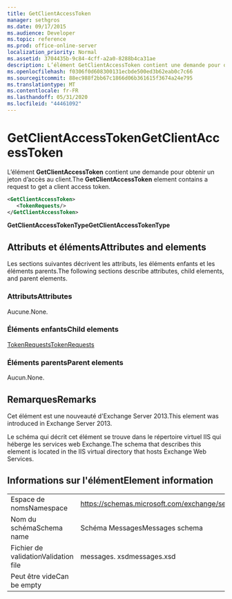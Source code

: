 ```yaml
---
title: GetClientAccessToken
manager: sethgros
ms.date: 09/17/2015
ms.audience: Developer
ms.topic: reference
ms.prod: office-online-server
localization_priority: Normal
ms.assetid: 3704435b-9c84-4cff-a2a0-8288b4ca31ae
description: L’élément GetClientAccessToken contient une demande pour obtenir un jeton d’accès au client.
ms.openlocfilehash: f0306f0d608300131ecbde500ed3b62eab0c7c66
ms.sourcegitcommit: 88ec988f2bb67c1866d06b361615f3674a24e795
ms.translationtype: MT
ms.contentlocale: fr-FR
ms.lasthandoff: 05/31/2020
ms.locfileid: "44461092"
---
```

# <a name="getclientaccesstoken"></a><span data-ttu-id="16bad-103">GetClientAccessToken</span><span class="sxs-lookup"><span data-stu-id="16bad-103">GetClientAccessToken</span></span>

<span data-ttu-id="16bad-104">L’élément **GetClientAccessToken** contient une demande pour obtenir un jeton d’accès au client.</span><span class="sxs-lookup"><span data-stu-id="16bad-104">The **GetClientAccessToken** element contains a request to get a client access token.</span></span> 
  
```XML
<GetClientAccessToken>
   <TokenRequests/>
</GetClientAccessToken>
```

 <span data-ttu-id="16bad-105">**GetClientAccessTokenType**</span><span class="sxs-lookup"><span data-stu-id="16bad-105">**GetClientAccessTokenType**</span></span>
## <a name="attributes-and-elements"></a><span data-ttu-id="16bad-106">Attributs et éléments</span><span class="sxs-lookup"><span data-stu-id="16bad-106">Attributes and elements</span></span>

<span data-ttu-id="16bad-107">Les sections suivantes décrivent les attributs, les éléments enfants et les éléments parents.</span><span class="sxs-lookup"><span data-stu-id="16bad-107">The following sections describe attributes, child elements, and parent elements.</span></span>
  
### <a name="attributes"></a><span data-ttu-id="16bad-108">Attributs</span><span class="sxs-lookup"><span data-stu-id="16bad-108">Attributes</span></span>

<span data-ttu-id="16bad-109">Aucune.</span><span class="sxs-lookup"><span data-stu-id="16bad-109">None.</span></span>
  
### <a name="child-elements"></a><span data-ttu-id="16bad-110">Éléments enfants</span><span class="sxs-lookup"><span data-stu-id="16bad-110">Child elements</span></span>

[<span data-ttu-id="16bad-111">TokenRequests</span><span class="sxs-lookup"><span data-stu-id="16bad-111">TokenRequests</span></span>](tokenrequests.md)
  
### <a name="parent-elements"></a><span data-ttu-id="16bad-112">Éléments parents</span><span class="sxs-lookup"><span data-stu-id="16bad-112">Parent elements</span></span>

<span data-ttu-id="16bad-113">Aucun.</span><span class="sxs-lookup"><span data-stu-id="16bad-113">None.</span></span>
  
## <a name="remarks"></a><span data-ttu-id="16bad-114">Remarques</span><span class="sxs-lookup"><span data-stu-id="16bad-114">Remarks</span></span>

<span data-ttu-id="16bad-115">Cet élément est une nouveauté d'Exchange Server 2013.</span><span class="sxs-lookup"><span data-stu-id="16bad-115">This element was introduced in Exchange Server 2013.</span></span>
  
<span data-ttu-id="16bad-116">Le schéma qui décrit cet élément se trouve dans le répertoire virtuel IIS qui héberge les services web Exchange.</span><span class="sxs-lookup"><span data-stu-id="16bad-116">The schema that describes this element is located in the IIS virtual directory that hosts Exchange Web Services.</span></span>
  
## <a name="element-information"></a><span data-ttu-id="16bad-117">Informations sur l'élément</span><span class="sxs-lookup"><span data-stu-id="16bad-117">Element information</span></span>

|||
|:-----|:-----|
|<span data-ttu-id="16bad-118">Espace de noms</span><span class="sxs-lookup"><span data-stu-id="16bad-118">Namespace</span></span>  <br/> |https://schemas.microsoft.com/exchange/services/2006/messages  <br/> |
|<span data-ttu-id="16bad-119">Nom du schéma</span><span class="sxs-lookup"><span data-stu-id="16bad-119">Schema name</span></span>  <br/> |<span data-ttu-id="16bad-120">Schéma Messages</span><span class="sxs-lookup"><span data-stu-id="16bad-120">Messages schema</span></span>  <br/> |
|<span data-ttu-id="16bad-121">Fichier de validation</span><span class="sxs-lookup"><span data-stu-id="16bad-121">Validation file</span></span>  <br/> |<span data-ttu-id="16bad-122">messages. xsd</span><span class="sxs-lookup"><span data-stu-id="16bad-122">messages.xsd</span></span>  <br/> |
|<span data-ttu-id="16bad-123">Peut être vide</span><span class="sxs-lookup"><span data-stu-id="16bad-123">Can be empty</span></span>  <br/> ||
   

